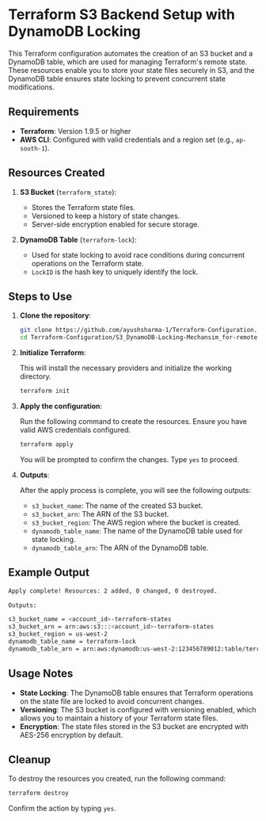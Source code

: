 
# Terraform S3 Backend Setup with DynamoDB Locking

This Terraform configuration automates the creation of an S3 bucket and a DynamoDB table, which are used for managing Terraform's remote state. These resources enable you to store your state files securely in S3, and the DynamoDB table ensures state locking to prevent concurrent state modifications.

## Requirements

- **Terraform**: Version 1.9.5 or higher
- **AWS CLI**: Configured with valid credentials and a region set (e.g., `ap-south-1`).

## Resources Created

1. **S3 Bucket** (`terraform_state`): 
   - Stores the Terraform state files.
   - Versioned to keep a history of state changes.
   - Server-side encryption enabled for secure storage.

2. **DynamoDB Table** (`terraform-lock`):
   - Used for state locking to avoid race conditions during concurrent operations on the Terraform state.
   - `LockID` is the hash key to uniquely identify the lock.

## Steps to Use

1. **Clone the repository**:

   ```bash
   git clone https://github.com/ayushsharma-1/Terraform-Configuration.git
   cd Terraform-Configuration/S3_DynamoDB-Locking-Mechansim_for-remote-state
   ```

2. **Initialize Terraform**:

   This will install the necessary providers and initialize the working directory.

   ```bash
   terraform init
   ```

3. **Apply the configuration**:

   Run the following command to create the resources. Ensure you have valid AWS credentials configured.

   ```bash
   terraform apply
   ```

   You will be prompted to confirm the changes. Type `yes` to proceed.

4. **Outputs**:

   After the apply process is complete, you will see the following outputs:

   - `s3_bucket_name`: The name of the created S3 bucket.
   - `s3_bucket_arn`: The ARN of the S3 bucket.
   - `s3_bucket_region`: The AWS region where the bucket is created.
   - `dynamodb_table_name`: The name of the DynamoDB table used for state locking.
   - `dynamodb_table_arn`: The ARN of the DynamoDB table.

## Example Output

```bash
Apply complete! Resources: 2 added, 0 changed, 0 destroyed.

Outputs:

s3_bucket_name = <account_id>-terraform-states
s3_bucket_arn = arn:aws:s3:::<account_id>-terraform-states
s3_bucket_region = us-west-2
dynamodb_table_name = terraform-lock
dynamodb_table_arn = arn:aws:dynamodb:us-west-2:123456789012:table/terraform-lock
```

## Usage Notes

- **State Locking**: The DynamoDB table ensures that Terraform operations on the state file are locked to avoid concurrent changes.
- **Versioning**: The S3 bucket is configured with versioning enabled, which allows you to maintain a history of your Terraform state files.
- **Encryption**: The state files stored in the S3 bucket are encrypted with AES-256 encryption by default.

## Cleanup

To destroy the resources you created, run the following command:

```bash
terraform destroy
```

Confirm the action by typing `yes`.
